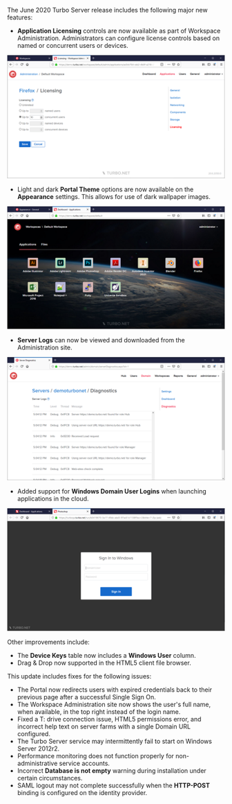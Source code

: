 The June 2020 Turbo Server release includes the following major new features:

- **Application Licensing** controls are now available as part of Workspace Administration. Administrators can configure license controls based on named or concurrent users or devices.

![Application Licensing](../../../images/app-licensing.png)

- Light and dark **Portal Theme** options are now available on the **Appearance** settings. This allows for use of dark wallpaper images.

![Portal Dark Theme](../../../images/portal-dark.png)
- **Server Logs** can now be viewed and downloaded from the Administration site.

![Server Diagnostics](../../../images/server-diagnostics.png)
- Added support for **Windows Domain User Logins** when launching applications in the cloud.

![HTML5 Windows login](../../../images/html5-login.png)

Other improvements include:

- The **Device Keys** table now includes a **Windows User** column.
- Drag & Drop now supported in the HTML5 client file browser.

This update includes fixes for the following issues:

- The Portal now redirects users with expired credentials back to their previous page after a successful Single Sign On.
- The Workspace Administration site now shows the user's full name, when available, in the top right instead of the login name.
- Fixed a T: drive connection issue, HTML5 permissions error, and incorrect help text on server farms with a single Domain URL configured.
- The Turbo Server service may intermittently fail to start on Windows Server 2012r2.
- Performance monitoring does not function properly for non-administrative service accounts.
- Incorrect **Database is not empty** warning during installation under certain circumstances.
- SAML logout may not complete successfully when the **HTTP-POST** binding is configured on the identity provider.



